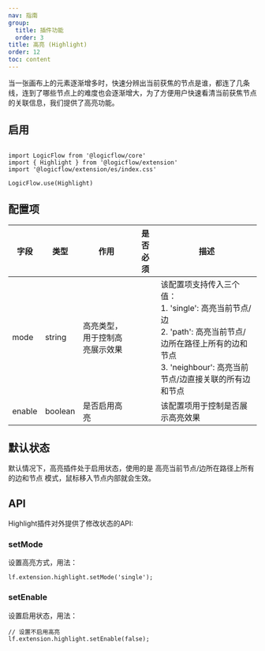 ```yaml
---
nav: 指南
group:
  title: 插件功能
  order: 3
title: 高亮 (Highlight)
order: 12
toc: content
---
```


当一张画布上的元素逐渐增多时，快速分辨出当前获焦的节点是谁，都连了几条线，连到了哪些节点上的难度也会逐渐增大，为了方便用户快速看清当前获焦节点的关联信息，我们提供了高亮功能。

## 启用
```tsx | purex | pure

import LogicFlow from '@logicflow/core'
import { Highlight } from '@logicflow/extension'
import '@logicflow/extension/es/index.css'

LogicFlow.use(Highlight)
```

## 配置项
| 字段   | 类型    | 作用                           | 是否必须 | 描述                                                                                                                                                                       |
| ------ | ------- | ------------------------------ | -------- | -------------------------------------------------------------------------------------------------------------------------------------------------------------------------- |
| mode   | string  | 高亮类型，用于控制高亮展示效果 |          | 该配置项支持传入三个值：<br/>1. 'single': 高亮当前节点/边<br/>2. 'path': 高亮当前节点/边所在路径上所有的边和节点<br/>3. 'neighbour': 高亮当前节点/边直接关联的所有边和节点 |
| enable | boolean | 是否启用高亮                   |          | 该配置项用于控制是否展示高亮效果                                                                                                                                           |

## 默认状态
默认情况下，高亮插件处于启用状态，使用的是 高亮当前节点/边所在路径上所有的边和节点 模式，鼠标移入节点内部就会生效。

## API
Highlight插件对外提供了修改状态的API:

### setMode
设置高亮方式，用法：

```tsx | purex | pure
lf.extension.highlight.setMode('single');

```

### setEnable
设置启用状态，用法：

```tsx | purex | pure
// 设置不启用高亮
lf.extension.highlight.setEnable(false);

```
